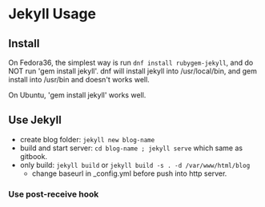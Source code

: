 # Jekyll Usage

## Install

On Fedora36, the simplest way is run `dnf install rubygem-jekyll`, and do NOT run 'gem install jekyll'.
dnf will install jekyll into /usr/local/bin, and gem install into /usr/bin and doesn't works well.

On Ubuntu, 'gem install jekyll' works well.

## Use Jekyll 

  * create blog folder: `jekyll new blog-name`
  * build and start server: `cd blog-name ; jekyll serve` which same as gitbook.
  * only build: `jekyll build` or `jekyll build -s . -d /var/www/html/blog`
    * change baseurl in \_config.yml before push into http server.

### Use post-receive hook


